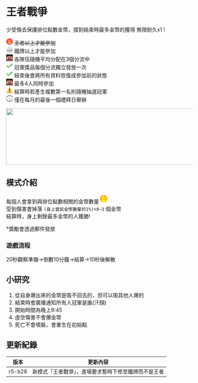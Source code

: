# 王者戰爭

少受傷去保護排位點數金幣，撐到結束時最多金幣的獲得 無限耐久x1 !

<img src="https://github.com/CatBudMC/ResourcePack/blob/master/assets/minecraft/textures/emoji/rank.png?raw=true" width="18" height="18"/> ~~王者以上才能參加~~  
<img src="https://github.com/CatBudMC/ResourcePack/blob/master/assets/minecraft/textures/item/menu/rank/iron_rank.png?raw=true" width="18" height="18"/> 鐵牌以上才能參加  
<img src="https://github.com/CatBudMC/ResourcePack/blob/master/assets/minecraft/textures/emoji/mob/steve.png?raw=true" width="18" height="18"/> 各隊伍隨機平均分配在3個分流中  
<img src="https://github.com/CatBudMC/ResourcePack/blob/master/assets/minecraft/textures/emoji/check.png?raw=true" width="18" height="18"/> 冠軍獎品每個分流獨立發放一次  
<img src="https://github.com/CatBudMC/ResourcePack/blob/master/assets/minecraft/textures/emoji/check.png?raw=true" width="18" height="18"/> 結束後會將所有資料恢復成參加前的狀態  
<img src="https://github.com/CatBudMC/ResourcePack/blob/master/assets/minecraft/textures/emoji/mob/steve.png?raw=true" width="18" height="18"/> 最多4人同時參加  
<img src="https://github.com/CatBudMC/ResourcePack/blob/master/assets/minecraft/textures/emoji/warning.png?raw=true" width="18" height="18"/> 結算時若產生複數第一名則隨機抽選冠軍  
<img src="https://github.com/CatBudMC/ResourcePack/blob/master/assets/minecraft/textures/emoji/clock.png?raw=true" width="18" height="18"/> 僅在每月的最後一個禮拜日舉辦  

<img src="https://cdn.discordapp.com/attachments/1278590591734779904/1414066788886380708/king_battle__big.png?ex=68be37d2&is=68bce652&hm=4e236b95b89f34c47a61377759bf7c9338b5e00e4b425da68478d61b6ed4160d&" width="558" height="153"/>

## 模式介紹

每個人會拿到與排位點數相關的金幣數量<img src="https://github.com/CatBudMC/ResourcePack/blob/master/assets/minecraft/textures/item/custom/coin_of_king.png?raw=true" width="25" height="25"/>  
受到傷害會掉落 `(身上當前金幣數量的1%)+0~3` 個金幣  
結算時，身上剩餘最多金幣的人獲勝!

*獎勵會透過郵件發放

### 遊戲流程

20秒觀察準備->倒數10分鐘->結算->10秒後解散

## 小研究

1. 從自身爆出來的金幣是吸不回去的，但可以吸其他人爆的
2. 結束時會廣播通知所有人冠軍是誰(汗顏)
3. 開始時間為晚上9:45
4. 虛空傷害不會爆金幣
5. 死亡不會噴裝，會重生在初始點

## 更新紀錄

|版本|更新內容|
|:---:|:---:|
|r5-b26|新模式「王者戰爭」，進場要求暫時下修至鐵牌而不是王者|
<!-- markdownlint-disable-file MD033 MD045 -->  